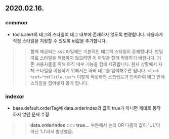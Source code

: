 2020.02.16.
---

### common
* tools.alert의 태그의 스타일이 태그 내부에 존재하지 않도록 변경합니다. 사용자가 직접 스타일을 지정할 수 있도록 id값을 추가합니다.
>> 함께 제공되는 css 파일에는 기본적인 태그의 스타일이 존재합니다. 만일 따로 스타일을 적용하지 않으려면 이 파일을 함께 적용하기 바랍니다.
>> 기존 사용자들을 위해 아직 내부 기능을 함께 제공합니다.
>> 현재 상황에서 자체 스타일을 이용하기 위해서는 아래 태그를 입력해주면 됩니다.
>> ```<link href="tmlTitle.css">```
>> 이렇게 작성하면 스크립트가 인식하여 태그 안에 스타일을 집어넣지 않게 됩니다.

### indexor
* base.default.orderTag에 data.orderIndex의 값이 true가 아니면 제대로 동작하지 않던 문제 수정
>> **data.orderIndex === true...** 부분에서 논리 OR 다음의 값이 'UL'이 아닌 'LI'라서 발생했음.